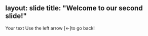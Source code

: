 layout: slide
title: "Welcome to our second slide!"
---
Your text
Use the left arrow [<-]to go back!
